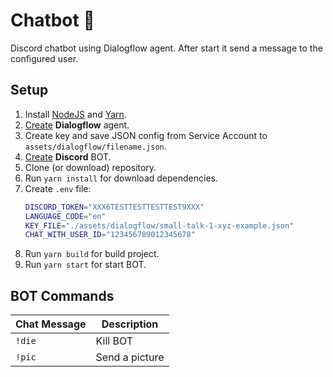 # Chatbot :tongue:

Discord chatbot using Dialogflow agent. After start it send a message to the configured user.

## Setup

1. Install [NodeJS](https://nodejs.org/) and [Yarn](http://yarnpkg.com/).
2. [Create](https://console.dialogflow.com/api-client) **Dialogflow** agent.
3. Create key and save JSON config from Service Account to `assets/dialogflow/filename.json`.
4. [Create](https://discordapp.com/developers/applications/) **Discord** BOT.
5. Clone (or download) repository.
6. Run `yarn install` for download dependencies.
7. Create `.env` file:
   ```bash
   DISCORD_TOKEN="XXX6TESTTESTTESTTEST9XXX"
   LANGUAGE_CODE="en"
   KEY_FILE="./assets/dialogflow/small-talk-1-xyz-example.json"
   CHAT_WITH_USER_ID="123456789012345678"
   ```
8. Run `yarn build` for build project.
9. Run `yarn start` for start BOT.

## BOT Commands

| Chat Message | Description    |
| ------------ | -------------- |
| `!die`       | Kill BOT       |
| `!pic`       | Send a picture |
